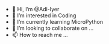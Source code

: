 - 👋 Hi, I’m @Adi-Iyer
- 👀 I’m interested in Coding
- 🌱 I’m currently learning MicroPython
- 💞️ I’m looking to collaborate on ...
- 📫 How to reach me ...

<!---
Adi-Iyer/Adi-Iyer is a ✨ special ✨ repository because its `README.md` (this file) appears on your GitHub profile.
You can click the Preview link to take a look at your changes.
--->
